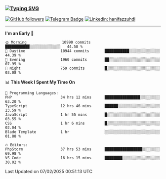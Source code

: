 ### [![Typing SVG](https://readme-typing-svg.herokuapp.com?font=lato&size=22&lines=Hi+There+👋)](https://git.io/typing-svg) 

[![GitHub followers](https://img.shields.io/github/followers/hanifazzuhdi?label=Follow&style=social)](https://github.com/hanifazzuhdi/?tab=follow) 
[![Telegram Badge](https://img.shields.io/badge/-hanif0198-blue?style=social&logo=telegram&link=https://www.t.me/hanif0198/)](https://www.t.me/hanif0198/) 
[![Linkedin: hanifazzuhdi](https://img.shields.io/badge/-hanifazzuhdi-blue?style=flat-square&logo=Linkedin&logoColor=white&link=https://www.linkedin.com/in/hanif-az-zuhdi-69688019b/)](https://www.linkedin.com/in/hanif-az-zuhdi-69688019b/) 

<hr/>

<!--START_SECTION:waka-->
**I'm an Early 🐤** 

```text
🌞 Morning                10990 commits       ███████████░░░░░░░░░░░░░░   44.58 % 
🌆 Daytime                10944 commits       ███████████░░░░░░░░░░░░░░   44.39 % 
🌃 Evening                1960 commits        ██░░░░░░░░░░░░░░░░░░░░░░░   07.95 % 
🌙 Night                  759 commits         █░░░░░░░░░░░░░░░░░░░░░░░░   03.08 % 
```


📊 **This Week I Spent My Time On** 

```text
💬 Programming Languages: 
PHP                      34 hrs 12 mins      ████████████████░░░░░░░░░   63.20 % 
TypeScript               12 hrs 46 mins      ██████░░░░░░░░░░░░░░░░░░░   23.59 % 
JavaScript               1 hr 55 mins        █░░░░░░░░░░░░░░░░░░░░░░░░   03.55 % 
CSS                      1 hr 6 mins         █░░░░░░░░░░░░░░░░░░░░░░░░   02.04 % 
Blade Template           1 hr                ░░░░░░░░░░░░░░░░░░░░░░░░░   01.88 % 

🔥 Editors: 
PhpStorm                 37 hrs 53 mins      █████████████████░░░░░░░░   69.98 % 
VS Code                  16 hrs 15 mins      ████████░░░░░░░░░░░░░░░░░   30.02 % 
```


 Last Updated on 07/02/2025 00:51:13 UTC
<!--END_SECTION:waka-->
